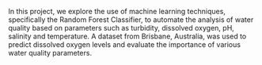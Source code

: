 In this project, we explore the use of machine learning techniques, specifically the Random Forest Classifier, to automate the analysis of water quality based on parameters such as turbidity, dissolved oxygen, pH, salinity and temperature. A dataset from Brisbane, Australia, was used to predict dissolved oxygen levels and evaluate the importance of various water quality parameters. 
